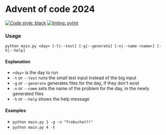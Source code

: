 # Advent of code 2024
[![Code style: black](https://img.shields.io/badge/code%20style-black-000000.svg)](https://github.com/psf/black)
[![linting: pylint](https://img.shields.io/badge/linting-pylint-yellowgreen)](https://github.com/pylint-dev/pylint)

### Usage
```python main.py <day> [-t|--test] [-g|--generate] [-n|--name <name>] [-h|--help]```

#### Explanation
* ```<day>``` is the day to run
* ```-t``` or ```--test``` runs the small test input instead of the big input
* ```-g``` or ```--generate``` generates files for the day, if they don't exist
* ```-n``` or ```--name``` sets the name of the problem for the day, in the newly generated files
* ```-h``` or ```--help``` shows the help message

#### Examples
* ```python main.py 1 -g -n "Trebuchet?!"```
* ```python main.py 4 -t```
